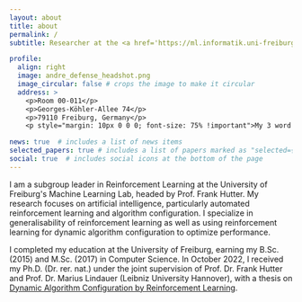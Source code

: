 ```yaml
---
layout: about
title: about
permalink: /
subtitle: Researcher at the <a href='https://ml.informatik.uni-freiburg.de/'>Machine Learning Lab in Freiburg</a>.

profile:
  align: right
  image: andre_defense_headshot.png
  image_circular: false # crops the image to make it circular
  address: >
    <p>Room 00-011</p>
    <p>Georges-Köhler-Allee 74</p>
    <p>79110 Freiburg, Germany</p>
    <p style="margin: 10px 0 0 0; font-size: 75% !important">My 3 word address: <a href='https://what3words.com/forecast.gamer.showcase'>///forecast.gamer.showcase</a></p>

news: true  # includes a list of news items
selected_papers: true # includes a list of papers marked as "selected={true}"
social: true  # includes social icons at the bottom of the page
---
```


I am a subgroup leader in Reinforcement Learning at the University of Freiburg's Machine Learning Lab, headed by Prof. Frank Hutter. My research focuses on artificial intelligence, particularly automated reinforcement learning and algorithm configuration. I specialize in generalisability of reinforcement learning as well as using reinforcement learning for dynamic algorithm configuration to optimize performance.

I completed my education at the University of Freiburg, earning my B.Sc. (2015) and M.Sc. (2017) in Computer Science. In October 2022, I received my Ph.D. (Dr. rer. nat.) under the joint supervision of Prof. Dr. Frank Hutter and Prof. Dr. Marius Lindauer (Leibniz University Hannover), with a thesis on <a href='https://ml.informatik.uni-freiburg.de/wp-content/uploads/2022/11/2022_Dissertation_Andre_Biedenkapp.pdf'>Dynamic Algorithm Configuration by Reinforcement Learning</a>.

